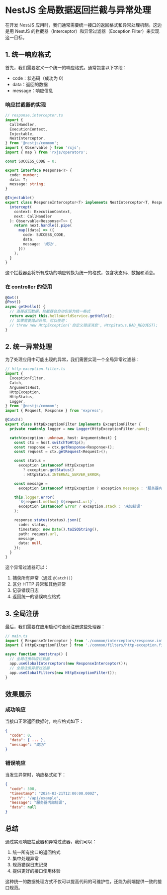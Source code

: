 # NestJS 全局数据返回拦截与异常处理

在开发 NestJS 应用时，我们通常需要统一接口的返回格式和异常处理机制。这边是用
NestJS 的拦截器（Interceptor）和异常过滤器（Exception Filter）来实现这一目标。

## 1. 统一响应格式

首先，我们需要定义一个统一的响应格式。通常包含以下字段：

- code：状态码（成功为 0）
- data：返回的数据
- message：响应信息

### 响应拦截器的实现

```typescript
// response.interceptor.ts
import {
  CallHandler,
  ExecutionContext,
  Injectable,
  NestInterceptor,
} from '@nestjs/common';
import { Observable } from 'rxjs';
import { map } from 'rxjs/operators';

const SUCCESS_CODE = 0;

export interface Response<T> {
  code: number;
  data: T;
  message: string;
}

@Injectable()
export class ResponseInterceptor<T> implements NestInterceptor<T, Response<T>> {
  intercept(
    context: ExecutionContext,
    next: CallHandler
  ): Observable<Response<T>> {
    return next.handle().pipe(
      map((data) => ({
        code: SUCCESS_CODE,
        data,
        message: '成功',
      }))
    );
  }
}
```

这个拦截器会将所有成功的响应转换为统一的格式，包含状态码、数据和消息。

### 在 controller 的使用

```typescript
@Get()
@Post()
async getHello() {
  // 直接返回数据，拦截器会自动包装为统一格式
  return await this.helloWorldService.getHello();
  // 如果需要抛出异常，可以使用：
  // throw new HttpException('自定义错误消息', HttpStatus.BAD_REQUEST);
}
```

## 2. 统一异常处理

为了处理应用中可能出现的异常，我们需要实现一个全局异常过滤器：

```typescript
// http-exception.filter.ts
import {
  ExceptionFilter,
  Catch,
  ArgumentsHost,
  HttpException,
  HttpStatus,
  Logger,
} from '@nestjs/common';
import { Request, Response } from 'express';

@Catch()
export class HttpExceptionFilter implements ExceptionFilter {
  private readonly logger = new Logger(HttpExceptionFilter.name);

  catch(exception: unknown, host: ArgumentsHost) {
    const ctx = host.switchToHttp();
    const response = ctx.getResponse<Response>();
    const request = ctx.getRequest<Request>();

    const status =
      exception instanceof HttpException
        ? exception.getStatus()
        : HttpStatus.INTERNAL_SERVER_ERROR;

    const message =
      exception instanceof HttpException ? exception.message : '服务器内部错误';

    this.logger.error(
      `${request.method} ${request.url}`,
      exception instanceof Error ? exception.stack : '未知错误'
    );

    response.status(status).json({
      code: status,
      timestamp: new Date().toISOString(),
      path: request.url,
      message,
      data: null,
    });
  }
}
```

这个异常过滤器可以：

1. 捕获所有异常（通过 `@Catch()`）
2. 区分 HTTP 异常和其他异常
3. 记录错误日志
4. 返回统一的错误响应格式

## 3. 全局注册

最后，我们需要在应用启动时全局注册这些处理器：

```typescript
// main.ts
import { ResponseInterceptor } from './common/interceptors/response.interceptor';
import { HttpExceptionFilter } from './common/filters/http-exception.filter';

async function bootstrap() {
  // 全局注册响应拦截器
  app.useGlobalInterceptors(new ResponseInterceptor());
  // 全局注册异常过滤器
  app.useGlobalFilters(new HttpExceptionFilter());
}
```

## 效果展示

### 成功响应

当接口正常返回数据时，响应格式如下：

```json
{
  "code": 0,
  "data": { ... },
  "message": "成功"
}
```

### 错误响应

当发生异常时，响应格式如下：

```json
{
  "code": 500,
  "timestamp": "2024-03-21T12:00:00.000Z",
  "path": "/api/example",
  "message": "服务器内部错误",
  "data": null
}
```

## 总结

通过实现响应拦截器和异常过滤器，我们可以：

1. 统一所有接口的返回格式
2. 集中处理异常
3. 规范错误日志记录
4. 提供更好的接口使用体验

这种统一的数据处理方式不仅可以提高代码的可维护性，还能为前端提供一致的接口规范。
